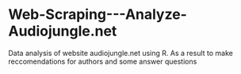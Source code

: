 # Web-Scraping---Analyze-Audiojungle.net
Data analysis of website audiojungle.net using R. As a result to make reccomendations for authors and some answer questions
